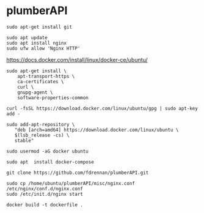 # plumberAPI

```
sudo apt-get install git
```

```
sudo apt update
sudo apt install nginx
sudo ufw allow 'Nginx HTTP'
```

https://docs.docker.com/install/linux/docker-ce/ubuntu/
```
sudo apt-get install \
    apt-transport-https \
    ca-certificates \
    curl \
    gnupg-agent \
    software-properties-common
    
curl -fsSL https://download.docker.com/linux/ubuntu/gpg | sudo apt-key add -

sudo add-apt-repository \
   "deb [arch=amd64] https://download.docker.com/linux/ubuntu \
   $(lsb_release -cs) \
   stable"
   
sudo usermod -aG docker ubuntu

sudo apt  install docker-compose

```

```
git clone https://github.com/fdrennan/plumberAPI.git
```
```
sudo cp /home/ubuntu/plumberAPI/misc/nginx.conf /etc/nginx/conf.d/nginx.conf
sudo /etc/init.d/nginx start
```

```
docker build -t dockerfile .
```

```

```
